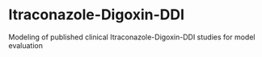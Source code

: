 # Itraconazole-Digoxin-DDI
Modeling of published clinical Itraconazole-Digoxin-DDI studies for model evaluation
